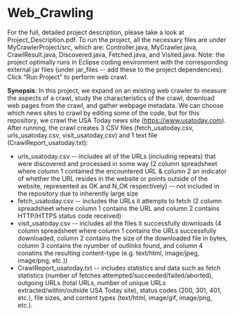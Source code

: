 # Web_Crawling
 
For the full, detailed project description, please take a look at Project_Description.pdf. To run the project, all the necessary files are under MyCrawlerProject/src, which are: Controller.java, MyCrawler.java, CrawlResult.java, Discovered.java, Fetched.java, and Visited.java. Note: the project optimally runs in Eclipse coding environment with the corresponding external jar files (under jar_files -- add these to the project dependencies). Click "Run Project" to perform web crawl.

**Synopsis**: In this project, we expand on an existing web crawler to measure the aspects of a crawl, study the characteristics of the crawl, download web pages from the crawl, and gather webpage metadata. We can choose which news sites to crawl by editing some of the code, but for this repository, we crawl the USA Today news site (https://www.usatoday.com). After running, the crawl creates 3 CSV files (fetch_usatoday.csv, urls_usatoday.csv, visit_usatoday,csv) and 1 text file (CrawlReport_usatoday.txt):
- urls_usatoday.csv -- includes all of the URLs (including repeats) that were discovered and processed in some way (2 column spreadsheet where column 1 contained the encountered URL & column 2 an indicator of whether the URL resides in the website or points outside of the website, represented as OK and N_OK respectively) -- not included in the repository due to inherently large size
- fetch_usatoday.csv -- includes the URLs it attempts to fetch (2 column spreadsheet where column 1 contains the URL and column 2 contains HTTP/HTTPS status code received)
- visit_usatoday.csv -- includes all the files it successfully downloads (4 column spreadsheet where column 1 contains the URLs successfully downloaded, column 2 contains the size of the downloaded file in bytes, column 3 contains the nyumber of outlinks found, and column 4 conatins the resulting content-type (e.g. text/html, image/jpeg, image/png, etc.))
- CrawlReport_usatoday.txt -- includes statistics and data such as fetch statistics (number of fetches attempted/succeeded/failed/aborted), outgoing URLs (total URLs, number of unique URLs extracted/within/outside USA Today site), status codes (200, 301, 401, etc.), file sizes, and content types (text/html, image/gif, image/png, etc.).